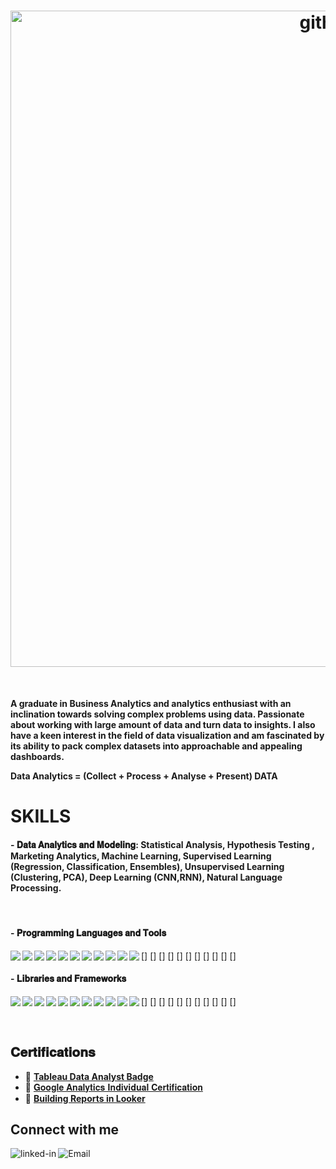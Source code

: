 <h1 align="center"> 
<img width="1050px" alt="githubpic1" src="https://user-images.githubusercontent.com/62577056/128972814-0847e050-084e-40c4-be40-fc89be2f27c0.PNG">
</h1>
<br>

**A graduate in Business Analytics and analytics enthusiast with an inclination towards solving complex problems using data. 
Passionate about working with large amount of data and turn data to insights. I also have a keen interest in the field of data visualization and am fascinated by its ability to pack complex datasets into approachable and appealing dashboards.**

**Data Analytics = (Collect + Process + Analyse + Present) DATA**

# SKILLS

#### - 𝐃𝐚𝐭𝐚 𝐀𝐧𝐚𝐥𝐲𝐭𝐢𝐜𝐬 𝐚𝐧𝐝 𝐌𝐨𝐝𝐞𝐥𝐢𝐧𝐠: Statistical Analysis, Hypothesis Testing , Marketing Analytics, Machine Learning, Supervised Learning (Regression, Classification, Ensembles), Unsupervised Learning (Clustering, PCA), Deep Learning (CNN,RNN), Natural Language Processing.
<br>

#### - 𝐏𝐫𝐨𝐠𝐫𝐚𝐦𝐦𝐢𝐧𝐠 𝐋𝐚𝐧𝐠𝐮𝐚𝐠𝐞𝐬 𝐚𝐧𝐝 𝐓𝐨𝐨𝐥𝐬

[<img align="left" src="https://img.shields.io/badge/Python-FFD43B?style=for-the-badge&logo=python&logoColor=darkgreen" />]
[<img align="left" src="https://img.shields.io/badge/Java-ED8B00?style=for-the-badge&logo=java&logoColor=white" />]
[<img align="left" src="https://img.shields.io/badge/MySQL-00000F?style=for-the-badge&logo=mysql&logoColor=white" />]
[<img align="left" src="https://img.shields.io/badge/R-276DC3?style=for-the-badge&logo=r&logoColor=white" />]
[<img align="left" src="https://img.shields.io/badge/Jupyter-F37626.svg?&style=for-the-badge&logo=Jupyter&logoColor=white" />]
[<img align="left" src="https://img.shields.io/badge/Google%20Analytics-E37400?style=for-the-badge&logo=google%20analytics&logoColor=white" />]
[<img align="left" src="https://img.shields.io/badge/Eclipse-2C2255?style=for-the-badge&logo=eclipse&logoColor=white" />]
[<img align="left" src="https://img.shields.io/badge/Colab-F9AB00?style=for-the-badge&logo=googlecolab&color=525252" />]
[<img align="left" src="https://img.shields.io/badge/RStudio-75AADB?style=for-the-badge&logo=RStudio&logoColor=white" />]
[<img align="left" src="https://img.shields.io/badge/Microsoft_Excel-217346?style=for-the-badge&logo=microsoft-excel&logoColor=white" />]
[<img align="left" src="https://img.shields.io/badge/Microsoft_PowerPoint-B7472A?style=for-the-badge&logo=microsoft-powerpoint&logoColor=white" />]
<br>

#### - 𝐋𝐢𝐛𝐫𝐚𝐫𝐢𝐞𝐬 𝐚𝐧𝐝 𝐅𝐫𝐚𝐦𝐞𝐰𝐨𝐫𝐤𝐬

[<img align="left" src="https://img.shields.io/badge/Pandas-2C2D72?style=for-the-badge&logo=pandas&logoColor=white" />]
[<img align="left" src="https://img.shields.io/badge/Numpy-777BB4?style=for-the-badge&logo=numpy&logoColor=white" />]
[<img align="left" src="https://img.shields.io/badge/Plotly-239120?style=for-the-badge&logo=plotly&logoColor=white" />]
[<img align="left" src="https://img.shields.io/badge/scikit_learn-F7931E?style=for-the-badge&logo=scikit-learn&logoColor=white" />]
[<img align="left" src="https://img.shields.io/badge/TensorFlow-FF6F00?style=for-the-badge&logo=TensorFlow&logoColor=white" />]
[<img align="left" src="https://img.shields.io/badge/Keras-D00000?style=for-the-badge&logo=Keras&logoColor=white" />]
[<img align="left" src="https://img.shields.io/badge/Ggplot-777BB4?style=for-the-badge&logo=Keras&logoColor=white" />]
[<img align="left" src="https://img.shields.io/badge/NLTK-00000F?style=for-the-badge&logo=Keras&logoColor=white" />]
[<img align="left" src="https://img.shields.io/badge/Dplyr-75AADB?style=for-the-badge&logo=Keras&logoColor=white" />]
[<img align="left" src="https://img.shields.io/badge/Seaborn-ED8B00?style=for-the-badge&logo=Keras&logoColor=white" />]
[<img align="left" src="https://img.shields.io/badge/Matplotlib-E37400?style=for-the-badge&logo=Keras&logoColor=white" />]

<br>

## 𝐂𝐞𝐫𝐭𝐢𝐟𝐢𝐜𝐚𝐭𝐢𝐨𝐧𝐬 
- 🌱 [**Tableau Data Analyst Badge**](https://www.credly.com/badges/73b7cd5d-7caf-43f0-9bea-077930454840)
- 🌱 [𝐆𝐨𝐨𝐠𝐥𝐞 𝐀𝐧𝐚𝐥𝐲𝐭𝐢𝐜𝐬 𝐈𝐧𝐝𝐢𝐯𝐢𝐝𝐮𝐚𝐥 𝐂𝐞𝐫𝐭𝐢𝐟𝐢𝐜𝐚𝐭𝐢𝐨𝐧](https://skillshop.exceedlms.com/student/award/cwM4V1mdKrrA6S6Fr4X6H6Bj)
- 🌱 [**Building Reports in Looker**](https://verify.skilljar.com/c/3xyvj2w73mgb)

## Connect with me

[<img align="left" alt="linked-in" src="https://img.shields.io/badge/linkedin-%230077B5.svg?&style=for-the-badge&logo=linkedin&logoColor=white" />](https://www.linkedin.com/in/suchita-negi-12021990)
[<img align="left" alt="Email" src="https://img.shields.io/badge/Gmail-D14836?style=for-the-badge&logo=gmail&logoColor=white" />](suchitanegi02@gmail.com)

<br>
<br>


<!--
**suchitanegi/suchitanegi** is a ✨ _special_ ✨ repository because its `README.md` (this file) appears on your GitHub profile.

Here are some ideas to get you started:

- 🔭 I’m currently working on ...
- 🌱 I’m currently learning ...
- 👯 I’m looking to collaborate on ...
- 🤔 I’m looking for help with ...
- 💬 Ask me about ...
- 📫 How to reach me: ...
- 😄 Pronouns: ...
- ⚡ Fun fact: ...
-->
